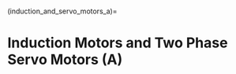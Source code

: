 ```{include} ./macros.md
```
(induction_and_servo_motors_a)=
# Induction Motors and Two Phase Servo Motors (A)